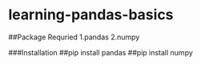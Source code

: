 # learning-pandas-basics

##Package Requried
   1.pandas
   2.numpy
   
###Installation
  ##pip install pandas
  ##pip install numpy
